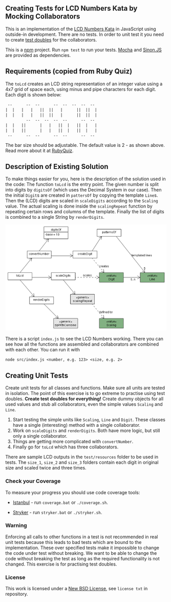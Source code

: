 ## Creating Tests for LCD Numbers Kata by Mocking Collaborators

This is an implementation of the [LCD Numbers Kata](http://rubyquiz.com/quiz14.html)
in JavaScript using outside-in development. There are no tests. In order to unit test it
you need to create [test doubles](http://martinfowler.com/bliki/TestDouble.html)
for the collaborators.

This is a [npm](https://www.npmjs.com/) project. Run `npm test` to
run your tests. [Mocha](https://mochajs.org/) and [Sinon.JS](http://sinonjs.org/)
are provided as dependencies.

## Requirements (copied from Ruby Quiz)

The `toLcd` creates an LCD string representation of an integer value using a
4x7 grid of space each, using minus and pipe characters for each digit.
Each digit is shown below:

     --      --  --      --  --  --  --  --
    |  |   |   |   ||  ||   |      ||  ||  |
    |  |   |   |   ||  ||   |      ||  ||  |
             --  --  --  --  --      --  --
    |  |   ||      |   |   ||  |   ||  |   |
    |  |   ||      |   |   ||  |   ||  |   |
     --      --  --      --  --      --  --

The bar size should be adjustable. The default value is 2 - as shown above.
Read more about it at [RubyQuiz](http://rubyquiz.com/quiz14.html).

## Description of Existing Solution

To make things easier for you, here is the description of the solution used in the code:
The function `toLcd` is the entry point. The given number is split into digits by
`digitsOf` (which uses the Decimal System in our case). Then the initial `Digit`s are
created in `pattersOf` by copying the template `Line`s. Then the (LCD) digits are scaled
in `scaleDigits` according to the `Scaling` value. The actual scaling is done inside
the `scalingRepeat` function by repeating certain rows and columns of the template.
Finally the list of digits is combined to a single String by `renderDigits`.

![UML Diagram](model/toLcd_Call_Diagram.png)

There is a script `index.js` to see the LCD Numbers working. There you can see how all the
functions are assembled and collaborators are combined with each other.
You can run it with

    node src/index.js <number, e.g. 123> <size, e.g. 2>

## Creating Unit Tests

Create unit tests for all classes and functions. Make sure all units are tested in isolation.
The point of this exercise is to go extreme to practise using test doubles.
**Create test doubles for everything!** Create dummy objects for all used values
and stub all collaborators, even the simple values `Scaling` and `Line`.

1. Start testing the simple units like `Scaling`, `Line` and `Digit`.
   These classes have a single (interesting) method with a single collaborator.
1. Work on `scaleDigits` and `renderDigits`. Both have more logic, but still only
   a single collaborator.
1. Things are getting more complicated with `convertNumber`.
1. Finally go for `toLcd` which has three collaborators.

There are sample LCD outputs in the `test/resources` folder to be used in tests.
The `size_1`, `size_2` and `size_3` folders contain each digit in original size and
scaled twice and three times.

### Check your Coverage

To measure your progress you should use code coverage tools:

* [Istanbul](https://istanbul.js.org/) - run `coverage.bat` or `./coverage.sh`.

* [Stryker](https://stryker-mutator.github.io/) - run `stryker.bat` or `./stryker.sh`.

### Warning

Enforcing all calls to other functions in a test is not recommended in real unit tests
because this leads to bad tests which are bound to the implementation. These
over specified tests make it impossible to change the code under test without breaking.
We want to be able to change the code without breaking the test as long as the
required functionality is not changed. This exercise is for practising test doubles.

### License

This work is licensed under a [New BSD License](http://opensource.org/licenses/bsd-license.php), see `license txt` in repository.
